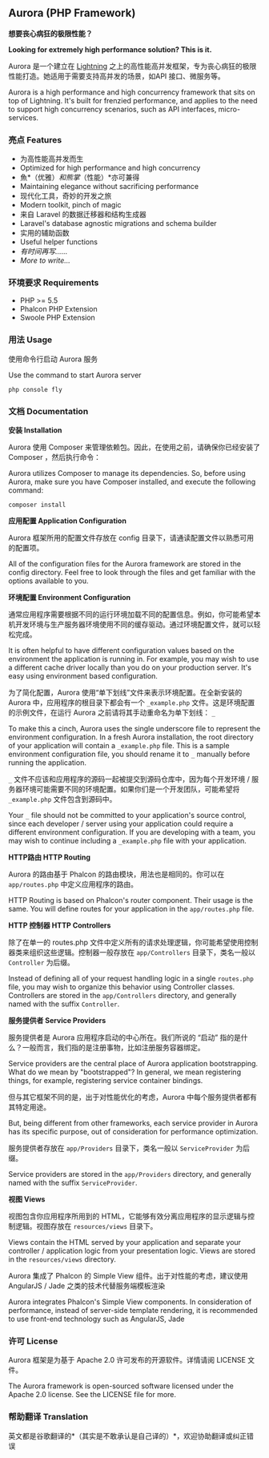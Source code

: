 ## Aurora (PHP Framework)

**想要丧心病狂的极限性能？**

**Looking for extremely high performance solution? This is it.**

Aurora 是一个建立在 [Lightning](https://github.com/zxz054321/lightning) 之上的高性能高并发框架，专为丧心病狂的极限性能打造。她适用于需要支持高并发的场景，如API 接口、微服务等。

Aurora is a high performance and high concurrency framework that sits on top of Lightning. It's built for frenzied performance, and applies to the need to support high concurrency scenarios, such as API interfaces, micro-services.

### 亮点 Features

 - 为高性能高并发而生
 - Optimized for high performance and high concurrency
 - 魚*（优雅）*和熊掌*（性能）*亦可兼得
 - Maintaining elegance without sacrificing performance
 - 现代化工具，奇妙的开发之旅
 - Modern toolkit, pinch of magic
 - 来自 Laravel 的数据迁移器和结构生成器
 - Laravel's database agnostic migrations and schema builder
 - 实用的辅助函数
 - Useful helper functions
 - *有时间再写……*
 - *More to write...*

### 环境要求 Requirements

- PHP >= 5.5
- Phalcon PHP Extension
- Swoole PHP Extension

### 用法 Usage

使用命令行启动 Aurora 服务

Use the command to start Aurora server

    php console fly

### 文档 Documentation

**安装 Installation**

Aurora 使用 Composer 来管理依赖包。因此，在使用之前，请确保你已经安装了 Composer ，然后执行命令：

Aurora utilizes Composer to manage its dependencies. So, before using Aurora, make sure you have Composer installed, and execute the following command:

    composer install

**应用配置 Application Configuration**

Aurora 框架所用的配置文件存放在 config 目录下，请通读配置文件以熟悉可用的配置项。

All of the configuration files for the Aurora framework are stored in the config directory. Feel free to look through the files and get familiar with the options available to you.

**环境配置 Environment Configuration**

通常应用程序需要根据不同的运行环境加载不同的配置信息。例如，你可能希望本机开发环境与生产服务器环境使用不同的缓存驱动。通过环境配置文件，就可以轻松完成。

It is often helpful to have different configuration values based on the environment the application is running in. For example, you may wish to use a different cache driver locally than you do on your production server. It's easy using environment based configuration.

为了简化配置，Aurora 使用“单下划线”文件来表示环境配置。在全新安装的 Aurora 中，应用程序的根目录下都会有一个 `_example.php` 文件。这是环境配置的示例文件，在运行 Aurora 之前请将其手动重命名为单下划线： `_`

To make this a cinch, Aurora uses the single underscore file to represent the environment configuration. In a fresh Aurora installation, the root directory of your application will contain a `_example.php` file. This is a sample environment configuration file, you should rename it to `_` manually before running the application.

`_` 文件不应该和应用程序的源码一起被提交到源码仓库中，因为每个开发环境 / 服务器环境可能需要不同的环境配置。如果你们是一个开发团队，可能希望将 `_example.php` 文件包含到源码中。

Your `_` file should not be committed to your application's source control, since each developer / server using your application could require a different environment configuration. If you are developing with a team, you may wish to continue including a `_example.php` file with your application.

**HTTP路由 HTTP Routing**

Aurora 的路由基于 Phalcon 的路由模块，用法也是相同的。你可以在 `app/routes.php` 中定义应用程序的路由。

HTTP Routing is based on Phalcon's router component. Their usage is the same. You will define routes for your application in the `app/routes.php` file.

**HTTP 控制器 HTTP Controllers**

除了在单一的 routes.php 文件中定义所有的请求处理逻辑，你可能希望使用控制器类来组织这些逻辑。控制器一般存放在 `app/Controllers` 目录下，类名一般以 `Controller` 为后缀。

Instead of defining all of your request handling logic in a single `routes.php` file, you may wish to organize this behavior using Controller classes. Controllers are stored in the `app/Controllers` directory, and generally named with the suffix `Controller`.

**服务提供者 Service Providers**

服务提供者是 Aurora 应用程序启动的中心所在。我们所说的 “启动” 指的是什么？一般而言，我们指的是注册事物，比如注册服务容器绑定。

Service providers are the central place of Aurora application bootstrapping. What do we mean by "bootstrapped"? In general, we mean registering things, for example, registering service container bindings.

但与其它框架不同的是，出于对性能优化的考虑，Aurora 中每个服务提供者都有其特定用途。

But, being different from other frameworks, each service provider in Aurora has its specific purpose, out of consideration for performance optimization.

服务提供者存放在 `app/Providers` 目录下，类名一般以 `ServiceProvider` 为后缀。

Service providers are stored in the `app/Providers` directory, and generally named with the suffix `ServiceProvider`.

**视图 Views**

视图包含你应用程序所用到的 HTML，它能够有效分离应用程序的显示逻辑与控制逻辑。视图存放在 `resources/views` 目录下。

Views contain the HTML served by your application and separate your controller / application logic from your presentation logic. Views are stored in the `resources/views` directory.

Aurora 集成了 Phalcon 的 Simple View 组件。出于对性能的考虑，建议使用 AngularJS / Jade 之类的技术代替服务端模板渲染

Aurora integrates Phalcon's Simple View components. In consideration of performance, instead of server-side template rendering, it is recommended to use front-end technology such as AngularJS, Jade

### 许可 License

Aurora 框架是为基于 Apache 2.0 许可发布的开源软件。详情请阅 LICENSE 文件。

The Aurora framework is open-sourced software licensed under the Apache 2.0 license.  See the LICENSE file for more.

### 帮助翻译 Translation

英文都是谷歌翻译的*（其实是不敢承认是自己译的）*，欢迎协助翻译或纠正错误